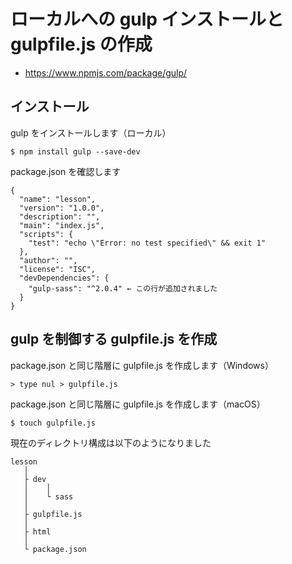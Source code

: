 # ローカルへの gulp インストールと gulpfile.js の作成

- https://www.npmjs.com/package/gulp/

## インストール

gulp をインストールします（ローカル）
```
$ npm install gulp --save-dev
```

package.json を確認します
```
{
  "name": "lesson",
  "version": "1.0.0",
  "description": "",
  "main": "index.js",
  "scripts": {
    "test": "echo \"Error: no test specified\" && exit 1"
  },
  "author": "",
  "license": "ISC",
  "devDependencies": {
    "gulp-sass": "^2.0.4" ← この行が追加されました
  }
}
```

## gulp を制御する gulpfile.js を作成

package.json と同じ階層に gulpfile.js を作成します（Windows）
```
> type nul > gulpfile.js
```

package.json と同じ階層に gulpfile.js を作成します（macOS）
```
$ touch gulpfile.js
```

現在のディレクトリ構成は以下のようになりました
```
lesson
   │ 
   ├ dev
   │    │
   │    └ sass
   │
   ├ gulpfile.js
   │ 
   ├ html
   │ 
   └ package.json
```
